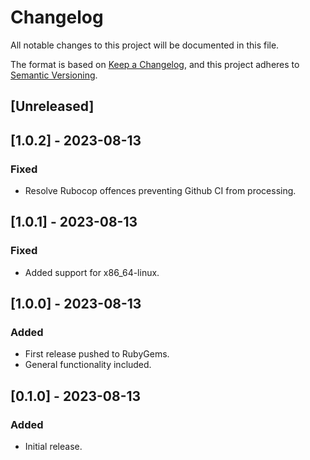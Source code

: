 # Changelog

All notable changes to this project will be documented in this file.

The format is based on [Keep a Changelog](https://keepachangelog.com/en/1.0.0/),
and this project adheres to [Semantic Versioning](https://semver.org/spec/v2.0.0.html).

## [Unreleased]

## [1.0.2] - 2023-08-13

### Fixed

- Resolve Rubocop offences preventing Github CI from processing.

## [1.0.1] - 2023-08-13

### Fixed

- Added support for x86_64-linux.

## [1.0.0] - 2023-08-13

### Added

- First release pushed to RubyGems.
- General functionality included.

## [0.1.0] - 2023-08-13

### Added

- Initial release.
